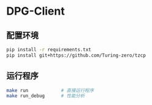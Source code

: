 # DPG-Client

## 配置环境

```bash
pip install -r requirements.txt
pip install git+https://github.com/Turing-zero/tzcp
```

## 运行程序

```bash
make run			# 直接运行程序
make run_debug 		# 性能分析
```

